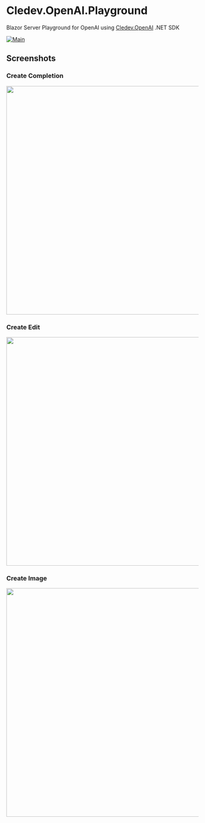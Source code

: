 # Cledev.OpenAI.Playground

Blazor Server Playground for OpenAI using [Cledev.OpenAI](https://github.com/lucabriguglia/Cledev.OpenAI) .NET SDK

[![Main](https://github.com/lucabriguglia/OpenAI.Blazor/actions/workflows/main.yml/badge.svg)](https://github.com/lucabriguglia/OpenAI.Blazor/actions/workflows/main.yml)

## Screenshots

### Create Completion
<img src="https://user-images.githubusercontent.com/8679253/222959712-77df45ff-15c2-4caf-9ab8-cdfa3d21fe94.png" width="600" />

### Create Edit
<img src="https://user-images.githubusercontent.com/8679253/222960726-bd7fd9c9-f6fc-4af6-9334-e9e2c2448f47.png" width="600" />

### Create Image
<img src="https://user-images.githubusercontent.com/8679253/222959871-f1033984-8f25-4160-98e3-84965847f280.png" width="600" />
